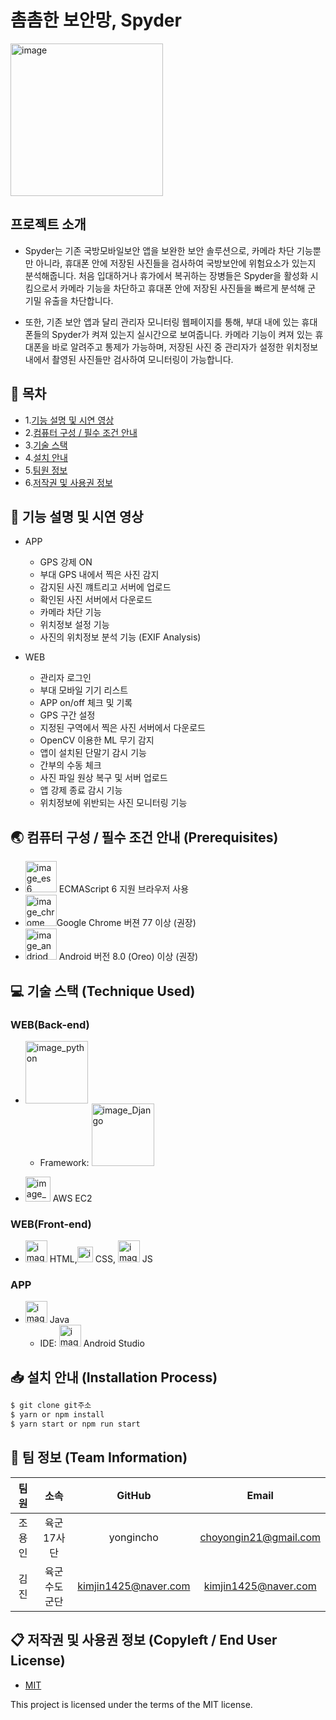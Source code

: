 # 촘촘한 보안망, Spyder
<img width="244" alt="image" src="https://user-images.githubusercontent.com/60809681/196021756-80256d4a-08dc-4b0f-a035-0b539141f8f0.png">

## 프로젝트 소개
- Spyder는 기존 국방모바일보안 앱을 보완한 보안 솔루션으로, 카메라 차단 기능뿐만 아니라, 휴대폰 안에 저장된 사진들을 검사하여 국방보안에 위험요소가 있는지 분석해줍니다. 처음 입대하거나 휴가에서 복귀하는 장병들은 Spyder을 활성화 시킴으로서 카메라 기능을 차단하고 휴대폰 안에 저장된 사진들을 빠르게 분석해 군 기밀 유출을 차단합니다.

- 또한, 기존 보안 앱과 달리 관리자 모니터링 웹페이지를 통해, 부대 내에 있는 휴대폰들의 Spyder가 켜져 있는지 실시간으로 보여줍니다. 카메라 기능이 켜져 있는 휴대폰을 바로 알려주고 통제가 가능하며, 저장된 사진 중 관리자가 설정한 위치정보 내에서 촬영된 사진들만 검사하여 모니터링이 가능합니다. 


##  :page_facing_up: 목차

 - 1.[기능 설명 및 시연 영상 ](#hammer-기능-설명-및-시연-영상)
 - 2.[컴퓨터 구성 / 필수 조건 안내](#earth_asia-컴퓨터-구성--필수-조건-안내-prerequisites)
 - 3.[기술 스택](#computer-기술-스택-technique-used)
 - 4.[설치 안내](#inbox_tray-설치-안내-installation-process)
 - 5.[팀원 정보](#two_men_holding_hands-팀-정보-team-information)
 - 6.[저작권 및 사용권 정보](#clipboard-저작권-및-사용권-정보-copyleft--end-user-license)



## :hammer: 기능 설명 및 시연 영상 
 - APP
   
     - GPS 강제 ON
     - 부대 GPS 내에서 찍은 사진 감지
     - 감지된 사진 꺠트리고 서버에 업로드
     - 확인된 사진 서버에서 다운로드
     - 카메라 차단 기능
     - 위치정보 설정 기능
     - 사진의 위치정보 분석 기능 (EXIF Analysis)
 - WEB
     - 관리자 로그인
     - 부대 모바일 기기 리스트
     - APP on/off 체크 및 기록
     - GPS 구간 설정
     - 지정된 구역에서 찍은 사진 서버에서 다운로드
     - OpenCV 이용한 ML 무기 감지
     - 앱이 설치된 단말기 감시 기능
     - 간부의 수동 체크
     - 사진 파일 원상 복구 및 서버 업로드
     - 앱 강제 종료 감시 기능
     - 위치정보에 위반되는 사진 모니터링 기능

## :earth_asia: 컴퓨터 구성 / 필수 조건 안내 (Prerequisites)


* <img width="50" height="50" alt="image_es6" src="https://github.com/newbie10001/zoomClone/blob/24f9b04b975873d6fc0e981655f82116427922de/img/es6.jpg" /> ECMAScript 6 지원 브라우저 사용
* <img width="50" alt="image_chrome" src="https://github.com/newbie10001/zoomClone/blob/de54e4f293ee9c72574ce6ac2c7cb54266ef906e/img/chrome.png" />Google Chrome 버젼 77 이상 (권장)
* <img width="50" alt="image_andriod_Oreo" src="https://github.com/newbie10001/zoomClone/blob/e7f4ec0a22e3bb15a0fff473cf27ac63a4bc2dca/img/andriod_Oreo.png" /> Android 버전 8.0 (Oreo) 이상 (권장)

## :computer: 기술 스택 (Technique Used) 
### WEB(Back-end)
 - <img width="100" alt="image_python" src="https://github.com/newbie10001/zoomClone/blob/e7f4ec0a22e3bb15a0fff473cf27ac63a4bc2dca/img/python.png"/> 
     
     - Framework:    <img width="100" alt="image_Django" src="https://github.com/newbie10001/zoomClone/blob/e7f4ec0a22e3bb15a0fff473cf27ac63a4bc2dca/img/django-_ogo.png"/>
 - <img width="40" alt="image_aws EC2" src="https://github.com/newbie10001/zoomClone/blob/49029d63a2fcbafb7344881408a7faedad4424e5/img/aws%20EC2.png"/> AWS EC2
 
### WEB(Front-end)
 - <img width="35" alt="image_html" src="https://github.com/newbie10001/zoomClone/blob/e7f4ec0a22e3bb15a0fff473cf27ac63a4bc2dca/img/HTML.png"/> HTML,<img width="25" alt="image_css" src="https://github.com/newbie10001/zoomClone/blob/b6dc316efac472f6a657369c3d09c2eff07a9649/img/css.png"/> CSS, <img width="35" alt="image_js" src="https://github.com/newbie10001/zoomClone/blob/824f915c61987210c7a2a37caa69f24cf9dc913a/img/js_logo.png" /> JS

### APP
 - <img width="35"  alt="image_java" src="https://github.com/newbie10001/zoomClone/blob/e7f4ec0a22e3bb15a0fff473cf27ac63a4bc2dca/img/java.PNG" /> Java
     - IDE: <img width="35" alt="image_android_studio" src="https://github.com/newbie10001/zoomClone/blob/e7f4ec0a22e3bb15a0fff473cf27ac63a4bc2dca/img/android_studio.png" /> Android Studio

## :inbox_tray: 설치 안내 (Installation Process)
```bash
$ git clone git주소
$ yarn or npm install
$ yarn start or npm run start
```
 
## :two_men_holding_hands: 팀 정보 (Team Information)

|  팀원  |         소속          |     GitHub     |         Email         |
| :----: | :-------------------: | :------------: | :-------------------: |
| 조용인 |  육군 17사단   | yongincho |    choyongin21@gmail.com    |
| 김진 | 육군 수도군단 |  kimjin1425@naver.com   | kimjin1425@naver.com |

## :clipboard: 저작권 및 사용권 정보 (Copyleft / End User License)
 * [MIT](https://github.com/osam2020-WEB/Sample-ProjectName-TeamName/blob/master/license.md)

This project is licensed under the terms of the MIT license.
